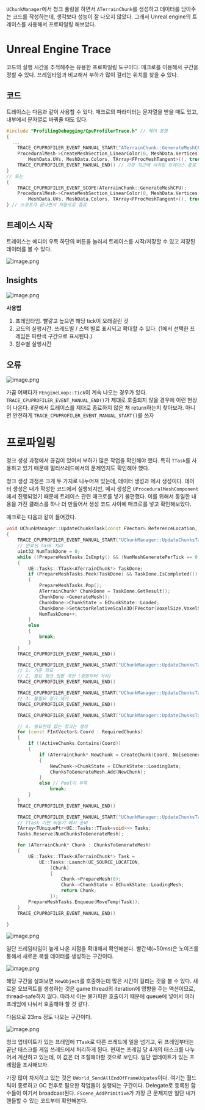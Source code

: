 `UChunkManager`에서 청크 풀링을 하면서 `ATerrainChunk`를 생성하고 데이터를 담아주는 코드를 작성하는데, 생각보다 성능이 잘 나오지 않았다. 그래서 Unreal engine의 트레이스를 사용해서 프로파일링 해보았다. 

# Unreal Engine Trace

코드의 실행 시간을 추적해주는 유용한 프로파일링 도구이다. 매크로를 이용해서 구간을 정할 수 있다. 프레임타임과 비교해서 부하가 많이 걸리는 위치를 찾을 수 있다.

## 코드

트레이스는 다음과 같이 사용할 수 있다. 매크로의 파라미터는 문자열을 받을 때도 있고, 내부에서 문자열로 바꿔줄 때도 있다.

```cpp
#include "ProfilingDebugging/CpuProfilerTrace.h" // 헤더 포함
{
  ...
    TRACE_CPUPROFILER_EVENT_MANUAL_START("ATerrainChunk::GenerateMeshCPU") // 트레이스 시작.
    ProceduralMesh->CreateMeshSection_LinearColor(0, MeshData.Vertices, MeshData.Triangles, MeshData.Normals,
        MeshData.UVs, MeshData.Colors, TArray<FProcMeshTangent>(), true);
    TRACE_CPUPROFILER_EVENT_MANUAL_END() // 가장 최근에 시작된 트레이스 종료
}
// 또는
{
    TRACE_CPUPROFILER_EVENT_SCOPE(ATerrainChunk::GenerateMeshCPU);
    ProceduralMesh->CreateMeshSection_LinearColor(0, MeshData.Vertices, MeshData.Triangles, MeshData.Normals,
        MeshData.UVs, MeshData.Colors, TArray<FProcMeshTangent>(), true);
} // 스코프가 끝나면서 자동으로 종료

```

## 트레이스 시작

트레이스는 에디터 우특 하단의 버튼을 눌러서 트레이스를 시작/저장할 수 있고 저장된 데이터를 볼 수 있다.

![image.png](/assets/img44.png)

## Insights

![image.png](/assets/img45.png)

**사용법**

1. 프레임타임. 빨갛고 높으면 해당 tick이 오래걸린 것
2. 코드의 실행시간. 쓰레드별 / 스택 별로 표시되고 확대할 수 있다. (1에서 선택한 프레임은 파란색 구간으로 표시된다.)
3. 함수별 실행시간

## 오류

![image.png](/assets/img46.png)

가끔 어쩌다가 `FEngineLoop::Tick`이 계속 나오는 경우가 있다. `TRACE_CPUPROFILER_EVENT_MANUAL_END()`가 제대로 호출되지 않을 경우에 이런 현상이 나온다. if문에서 트레이스를 제대로 종료하지 않은 채 return하는지 찾아보자. 아니면 안전하게 `TRACE_CPUPROFILER_EVENT_MANUAL_START()`를 쓰자

# 프로파일링

청크 생성 과정에서 끊김이 있어서 부하가 많은 작업을 확인해야 했다. 특히 `TTask`를 사용하고 있기 때문에 멀티쓰레드에서의 문제인지도 확인해야 했다. 

청크 생성 과정은 크게 두 가지로 나누어져 있는데, 데이터 생성과 메시 생성이다. 데이터 생성은 내가 작성한 코드에서 실행되지만, 메시 생성은 `UProceduralMeshComponent`에서 진행되었기 때문에 트레이스 관련 매크로를 넣기 불편했다. 이를 위해서 동일한 내용을 가진 클래스를 하나 더 만들어서 생성 코드 사이에 매크로를 넣고 확인해보았다. 

매크로는 다음과 같이 들어갔다.

```cpp
void UChunkManager::UpdateChunksTask(const FVector& ReferenceLocation, UNoiseGenerator* NoiseGenerator)
{
    TRACE_CPUPROFILER_EVENT_MANUAL_START("UChunkManager::UpdateChunksTask::1")
    // 완료된 Task 처리
    uint32 NumTaskDone = 0;
    while (!PrepareMeshTasks.IsEmpty() && (NumMeshGeneratePerTick == 0 || NumTaskDone < NumMeshGeneratePerTick))
    {
        UE::Tasks::TTask<ATerrainChunk*> TaskDone;
        if (PrepareMeshTasks.Peek(TaskDone) && TaskDone.IsCompleted())
        {
            PrepareMeshTasks.Pop();
            ATerrainChunk* ChunkDone = TaskDone.GetResult();
            ChunkDone->GenerateMesh();
            ChunkDone->ChunkState = EChunkState::Loaded;
            ChunkDone->SetActorRelativeScale3D(FVector(VoxelSize,VoxelSize,VoxelSize));
            NumTaskDone++;
        }
        else
        {
            break;
        }
    }
    TRACE_CPUPROFILER_EVENT_MANUAL_END()

    TRACE_CPUPROFILER_EVENT_MANUAL_START("UChunkManager::UpdateChunksTask::2")
    // 1. 기준 좌표
    // 2. 필요 청크 집합 계산 (중앙부터 처리)
    TRACE_CPUPROFILER_EVENT_MANUAL_END()

    TRACE_CPUPROFILER_EVENT_MANUAL_START("UChunkManager::UpdateChunksTask::3")
    // 3. 불필요 청크 제거
    TRACE_CPUPROFILER_EVENT_MANUAL_END()

    TRACE_CPUPROFILER_EVENT_MANUAL_START("UChunkManager::UpdateChunksTask::4")

    // 4. 필요한데 없는 청크는 생성
    for (const FIntVector& Coord : RequiredChunks)
    {
        if (!ActiveChunks.Contains(Coord))
        {
            if (ATerrainChunk* NewChunk = CreateChunk(Coord, NoiseGenerator))
            {
                NewChunk->ChunkState = EChunkState::LoadingData;
                ChunksToGenerateMesh.Add(NewChunk);
            }
            else // Pool이 부족
                break;
        }
    }
    TRACE_CPUPROFILER_EVENT_MANUAL_END()

    TRACE_CPUPROFILER_EVENT_MANUAL_START("UChunkManager::UpdateChunksTask::Task")
    // TTask 기반 비동기 메시 준비
    TArray<TUniquePtr<UE::Tasks::TTask<void>>> Tasks;
    Tasks.Reserve(NumChunksToGenerateMesh);

    for (ATerrainChunk* Chunk : ChunksToGenerateMesh)
    {
        UE::Tasks::TTask<ATerrainChunk*> Task =
            UE::Tasks::Launch(UE_SOURCE_LOCATION,
                [Chunk]
                {
                    Chunk->PrepareMesh(0);
                    Chunk->ChunkState = EChunkState::LoadingMesh;
                    return Chunk;
                });
        PrepareMeshTasks.Enqueue(MoveTemp(Task));
    }
    TRACE_CPUPROFILER_EVENT_MANUAL_END()

}
```

![image.png](/assets/img47.png)

일단 프레임타임이 높게 나온 지점을 확대해서 확인해본다. 빨간색(~50ms)은 노이즈를 통해서 새로운 복셀 데이터를 생성하는 구간이다.

![image.png](/assets/img48.png)

해당 구간을 살펴보면 `NewObject`를 호출하는데 많은 시간이 걸리는 것을 볼 수 있다. 새로운 오브젝트를 생성하는 것은 game thread의 iteration에 영향을 주는 액션이므로, thread-safe하지 않다. 따라서 이는 불가피한 호출이기 때문에 queue에 넣어서 여러 프레임에 나눠서 호출해야 할 것 같다. 

다음으로 23ms 정도 나오는 구간이다.

![image.png](/assets/img49.png)

청크 업데이트가 있는 프레임에 `TTask`로 다른 쓰레드에 일을 넘기고, 뒤 프레임부터는 끝난 태스크를 게임 쓰레드에서 처리하게 된다. 현재는 프레임 당 4개의 태스크를 나누어서 계산하고 있는데, 이 값은 더 조절해야할 것으로 보인다. 일단 업데이트가 있는 프레임을 조사해보자.

가장 많이 차지하고 있는 것은 `UWorld_SendAllEndOfFrameUdpates`이다. 여기는 월드 틱이 종료하고 GC 전후로 필요한 작업들이 실행되는 구간이다. Delegate로 등록된 함수들이 여기서 broadcast된다. `FScene_AddPrimitive`가 가장 큰 문제지만 일단 내가 핸들할 수 있는 코드부터 확인해본다.